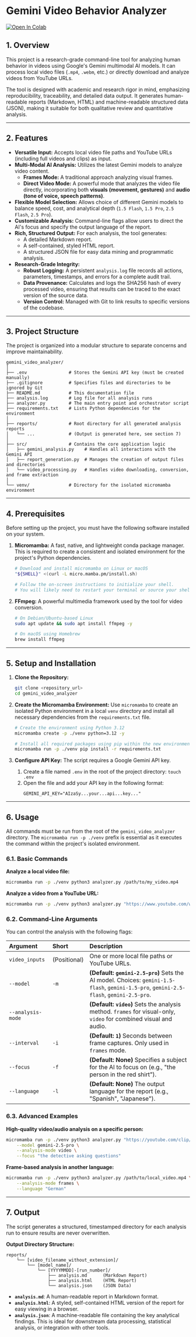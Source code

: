# Gemini Video Behavior Analyzer

[![Open In Colab](https://colab.research.google.com/assets/colab-badge.svg)](https://colab.research.google.com/github/UCR-Research-Computing/gemini-video-analyzer/blob/master/colab_demo.ipynb)

## 1. Overview

This project is a research-grade command-line tool for analyzing human behavior in videos using Google's Gemini multimodal AI models. It can process local video files (`.mp4`, `.webm`, etc.) or directly download and analyze videos from YouTube URLs.

The tool is designed with academic and research rigor in mind, emphasizing reproducibility, traceability, and detailed data output. It generates human-readable reports (Markdown, HTML) and machine-readable structured data (JSON), making it suitable for both qualitative review and quantitative analysis.

---

## 2. Features

-   **Versatile Input:** Accepts local video file paths and YouTube URLs (including full videos and clips) as input.
-   **Multi-Modal AI Analysis:** Utilizes the latest Gemini models to analyze video content.
    -   **Frames Mode:** A traditional approach analyzing visual frames.
    -   **Direct Video Mode:** A powerful mode that analyzes the video file directly, incorporating both **visuals (movement, gestures)** and **audio (tone of voice, speech patterns)**.
-   **Flexible Model Selection:** Allows choice of different Gemini models to balance speed, cost, and analytical depth (`1.5 Flash`, `1.5 Pro`, `2.5 Flash`, `2.5 Pro`).
-   **Customizable Analysis:** Command-line flags allow users to direct the AI's focus and specify the output language of the report.
-   **Rich, Structured Output:** For each analysis, the tool generates:
    -   A detailed Markdown report.
    -   A self-contained, styled HTML report.
    -   A structured JSON file for easy data mining and programmatic analysis.
-   **Research-Grade Integrity:**
    -   **Robust Logging:** A persistent `analysis.log` file records all actions, parameters, timestamps, and errors for a complete audit trail.
    -   **Data Provenance:** Calculates and logs the SHA256 hash of every processed video, ensuring that results can be traced to the exact version of the source data.
    -   **Version Control:** Managed with Git to link results to specific versions of the codebase.

---

## 3. Project Structure

The project is organized into a modular structure to separate concerns and improve maintainability.

```
gemini_video_analyzer/
│
├── .env                # Stores the Gemini API key (must be created manually)
├── .gitignore          # Specifies files and directories to be ignored by Git
├── README.md           # This documentation file
├── analysis.log        # Log file for all analysis runs
├── analyzer.py         # The main entry point and orchestrator script
├── requirements.txt    # Lists Python dependencies for the environment
│
├── reports/            # Root directory for all generated analysis reports
│   └── ...             # (Output is generated here, see section 7)
│
├── src/                # Contains the core application logic
│   ├── gemini_analysis.py    # Handles all interactions with the Gemini API
│   ├── report_generation.py  # Manages the creation of output files and directories
│   └── video_processing.py   # Handles video downloading, conversion, and frame extraction
│
└── venv/               # Directory for the isolated micromamba environment
```

---

## 4. Prerequisites

Before setting up the project, you must have the following software installed on your system.

1.  **Micromamba:** A fast, native, and lightweight conda package manager. This is required to create a consistent and isolated environment for the project's Python dependencies.
    ```bash
    # Download and install micromamba on Linux or macOS
    "${SHELL}" <(curl -L micro.mamba.pm/install.sh)

    # Follow the on-screen instructions to initialize your shell.
    # You will likely need to restart your terminal or source your shell's config file (e.g., source ~/.bashrc).
    ```

2.  **FFmpeg:** A powerful multimedia framework used by the tool for video conversion.
    ```bash
    # On Debian/Ubuntu-based Linux
    sudo apt update && sudo apt install ffmpeg -y

    # On macOS using Homebrew
    brew install ffmpeg
    ```

---

## 5. Setup and Installation

1.  **Clone the Repository:**
    ```bash
    git clone <repository_url>
    cd gemini_video_analyzer
    ```

2.  **Create the Micromamba Environment:**
    Use `micromamba` to create an isolated Python environment in a local `venv` directory and install all necessary dependencies from the `requirements.txt` file.
    ```bash
    # Create the environment using Python 3.12
    micromamba create -p ./venv python=3.12 -y

    # Install all required packages using pip within the new environment
    micromamba run -p ./venv pip install -r requirements.txt
    ```

3.  **Configure API Key:**
    The script requires a Google Gemini API key.
    1.  Create a file named `.env` in the root of the project directory: `touch .env`
    2.  Open the file and add your API key in the following format:
        ```
        GEMINI_API_KEY="AIzaSy...your...api...key..."
        ```

---

## 6. Usage

All commands must be run from the root of the `gemini_video_analyzer` directory. The `micromamba run -p ./venv` prefix is essential as it executes the command within the project's isolated environment.

### 6.1. Basic Commands

**Analyze a local video file:**
```bash
micromamba run -p ./venv python3 analyzer.py /path/to/my_video.mp4
```

**Analyze a video from a YouTube URL:**
```bash
micromamba run -p ./venv python3 analyzer.py "https://www.youtube.com/watch?v=dQw4w9WgXcQ"
```

### 6.2. Command-Line Arguments

You can control the analysis with the following flags:

| Argument | Short | Description |
| :--- | :--- | :--- |
| `video_inputs` | (Positional) | One or more local file paths or YouTube URLs. |
| `--model` | `-m` | **(Default: `gemini-2.5-pro`)** Sets the AI model. Choices: `gemini-1.5-flash`, `gemini-1.5-pro`, `gemini-2.5-flash`, `gemini-2.5-pro`. |
| `--analysis-mode`| | **(Default: `video`)** Sets the analysis method. `frames` for visual-only, `video` for combined visual and audio. |
| `--interval` | `-i` | **(Default: `1`)** Seconds between frame captures. Only used in `frames` mode. |
| `--focus` | `-f` | **(Default: None)** Specifies a subject for the AI to focus on (e.g., "the person in the red shirt"). |
| `--language` | `-l` | **(Default: None)** The output language for the report (e.g., "Spanish", "Japanese"). |

### 6.3. Advanced Examples

**High-quality video/audio analysis on a specific person:**
```bash
micromamba run -p ./venv python3 analyzer.py "https://youtube.com/clip/..." \
    --model gemini-2.5-pro \
    --analysis-mode video \
    --focus "the detective asking questions"
```

**Frame-based analysis in another language:**
```bash
micromamba run -p ./venv python3 analyzer.py /path/to/local_video.mp4 \
    --analysis-mode frames \
    --language "German"
```

---

## 7. Output

The script generates a structured, timestamped directory for each analysis run to ensure results are never overwritten.

**Output Directory Structure:**
```
reports/
    └── [video_filename_without_extension]/
        └── [model_name]/
            └── [YYYYMMDD]-[run_number]/
                ├── analysis.md      (Markdown Report)
                ├── analysis.html    (HTML Report)
                └── analysis.json    (JSON Data)
```

-   **`analysis.md`**: A human-readable report in Markdown format.
-   **`analysis.html`**: A styled, self-contained HTML version of the report for easy viewing in a browser.
-   **`analysis.json`**: A machine-readable file containing the key analytical findings. This is ideal for downstream data processing, statistical analysis, or integration with other tools.
